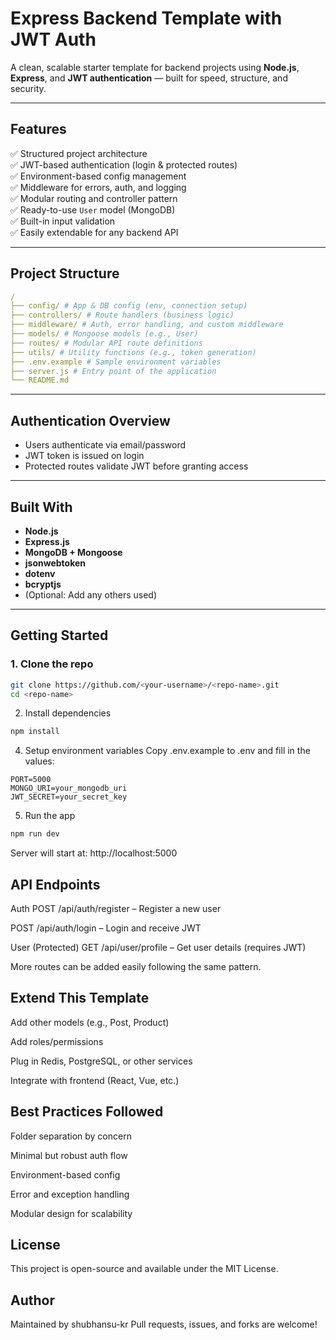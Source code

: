 # Express Backend Template with JWT Auth

A clean, scalable starter template for backend projects using **Node.js**, **Express**, and **JWT authentication** — built for speed, structure, and security.

---

## Features

✅ Structured project architecture  
✅ JWT-based authentication (login & protected routes)  
✅ Environment-based config management  
✅ Middleware for errors, auth, and logging  
✅ Modular routing and controller pattern  
✅ Ready-to-use `User` model (MongoDB)  
✅ Built-in input validation  
✅ Easily extendable for any backend API

---

## Project Structure

```yaml
/
├── config/ # App & DB config (env, connection setup)
├── controllers/ # Route handlers (business logic)
├── middleware/ # Auth, error handling, and custom middleware
├── models/ # Mongoose models (e.g., User)
├── routes/ # Modular API route definitions
├── utils/ # Utility functions (e.g., token generation)
├── .env.example # Sample environment variables
├── server.js # Entry point of the application
└── README.md
```

---

## Authentication Overview

- Users authenticate via email/password
- JWT token is issued on login
- Protected routes validate JWT before granting access

---

## Built With

- **Node.js**
- **Express.js**
- **MongoDB + Mongoose**
- **jsonwebtoken**
- **dotenv**
- **bcryptjs**
- (Optional: Add any others used)

---

## Getting Started

### 1. Clone the repo

```bash
git clone https://github.com/<your-username>/<repo-name>.git
cd <repo-name>
```

2. Install dependencies
```bash
npm install
```

4. Setup environment variables
Copy .env.example to .env and fill in the values:
```
PORT=5000
MONGO_URI=your_mongodb_uri
JWT_SECRET=your_secret_key
```

5. Run the app
```bash
npm run dev
```

Server will start at: http://localhost:5000

## API Endpoints
Auth
POST /api/auth/register – Register a new user

POST /api/auth/login – Login and receive JWT

User (Protected)
GET /api/user/profile – Get user details (requires JWT)

More routes can be added easily following the same pattern.

## Extend This Template
Add other models (e.g., Post, Product)

Add roles/permissions

Plug in Redis, PostgreSQL, or other services

Integrate with frontend (React, Vue, etc.)

## Best Practices Followed
Folder separation by concern

Minimal but robust auth flow

Environment-based config

Error and exception handling

Modular design for scalability

## License
This project is open-source and available under the MIT License.

## Author
Maintained by shubhansu-kr
Pull requests, issues, and forks are welcome!
